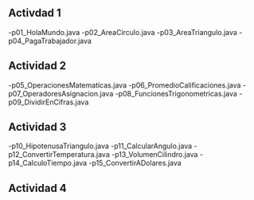 ## Activdad 1
-p01_HolaMundo.java
                                                                                                                                                                                                                               -p02_AreaCirculo.java
-p03_AreaTriangulo.java
-p04_PagaTrabajador.java

## Actividad 2
-p05_OperacionesMatematicas.java
-p06_PromedioCalificaciones.java
-p07_OperadoresAsignacion.java
-p08_FuncionesTrigonometricas.java
-p09_DividirEnCifras.java

## Actividad 3
-p10_HipotenusaTriangulo.java
-p11_CalcularAngulo.java
-p12_ConvertirTemperatura.java
-p13_VolumenCilindro.java
-p14_CalculoTiempo.java
-p15_ConvertirADolares.java

## Actividad 4
